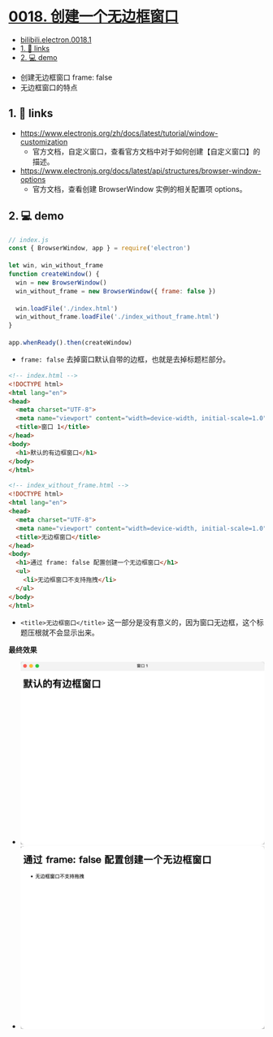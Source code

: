 # [0018. 创建一个无边框窗口](https://github.com/Tdahuyou/electron/tree/main/0018.%20%E5%88%9B%E5%BB%BA%E4%B8%80%E4%B8%AA%E6%97%A0%E8%BE%B9%E6%A1%86%E7%AA%97%E5%8F%A3)

<!-- region:toc -->
<BilibiliOutsidePlayer id="BV1544219774" />


- [bilibili.electron.0018.1](https://www.bilibili.com/video/BV1544219774)
- [1. 🔗 links](#1--links)
- [2. 💻 demo](#2--demo)
<!-- endregion:toc -->
- 创建无边框窗口 frame: false
- 无边框窗口的特点

## 1. 🔗 links

- https://www.electronjs.org/zh/docs/latest/tutorial/window-customization
  - 官方文档，自定义窗口，查看官方文档中对于如何创建【自定义窗口】的描述。
- https://www.electronjs.org/docs/latest/api/structures/browser-window-options
  - 官方文档，查看创建 BrowserWindow 实例的相关配置项 options。

## 2. 💻 demo

```js
// index.js
const { BrowserWindow, app } = require('electron')

let win, win_without_frame
function createWindow() {
  win = new BrowserWindow()
  win_without_frame = new BrowserWindow({ frame: false })

  win.loadFile('./index.html')
  win_without_frame.loadFile('./index_without_frame.html')
}

app.whenReady().then(createWindow)
```

- `frame: false` 去掉窗口默认自带的边框，也就是去掉标题栏部分。

```html
<!-- index.html -->
<!DOCTYPE html>
<html lang="en">
<head>
  <meta charset="UTF-8">
  <meta name="viewport" content="width=device-width, initial-scale=1.0">
  <title>窗口 1</title>
</head>
<body>
  <h1>默认的有边框窗口</h1>
</body>
</html>
```

```html
<!-- index_without_frame.html -->
<!DOCTYPE html>
<html lang="en">
<head>
  <meta charset="UTF-8">
  <meta name="viewport" content="width=device-width, initial-scale=1.0">
  <title>无边框窗口</title>
</head>
<body>
  <h1>通过 frame: false 配置创建一个无边框窗口</h1>
  <ul>
    <li>无边框窗口不支持拖拽</li>
  </ul>
</body>
</html>
```

- `<title>无边框窗口</title>` 这一部分是没有意义的，因为窗口无边框，这个标题压根就不会显示出来。

**最终效果**

- ![](md-imgs/2024-10-06-00-38-45.png)
- ![](md-imgs/2024-10-06-00-38-50.png)







